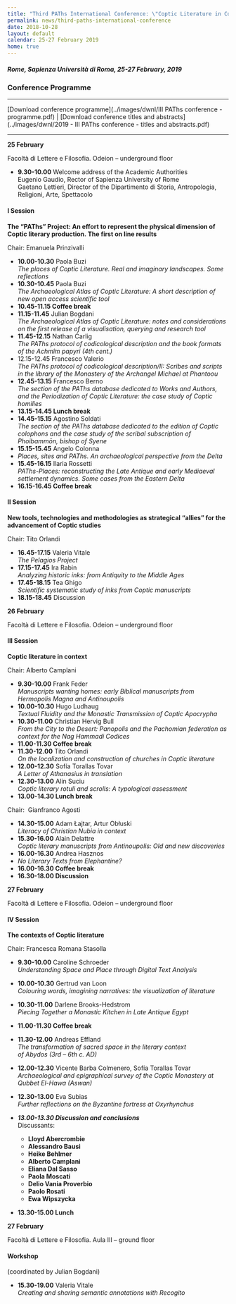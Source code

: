 ```yaml
---
title: "Third PAThs International Conference: \"Coptic Literature in Context. The Contexts of Coptic Literature. Late Antique Egypt in a dialogue  between literature, archaeology and digital humanities\""
permalink: news/third-paths-international-conference
date: 2018-10-28
layout: default
calendar: 25-27 February 2019
home: true
---
```


##### Rome, Sapienza Università di Roma, 25-27 February, 2019
### Conference Programme

---
[Download conference programme](../images/dwnl/III PAThs conference - programme.pdf) |
[Download conference titles and abstracts](../images/dwnl/2019 - III PAThs conference - titles and abstracts.pdf)

---

**25 February**

Facoltà di Lettere e Filosofia. Odeion – underground floor

- **9.30-10.00** Welcome address of the Academic Authorities  
Eugenio Gaudio, Rector of Sapienza University of Rome  
Gaetano Lettieri, Director of the Dipartimento di Storia, Antropologia, Religioni, Arte, Spettacolo



#### I Session
**The “PAThs” Project: An effort to represent the physical dimension of Coptic literary production. The first on line results**

Chair: Emanuela Prinzivalli


- **10.00-10.30** Paola Buzi  
*The places of Coptic Literature. Real and imaginary landscapes. Some reflections*
- **10.30-10.45** Paola Buzi  
*The Archaeological Atlas of Coptic Literature: A short description of new open access scientific tool*
- **10.45-11.15 Coffee break**
- **11.15-11.45** Julian Bogdani  
*The Archaeological Atlas of Coptic Literature: notes and considerations on the first release of a visualisation, querying and research tool*
- **11.45-12.15** Nathan Carlig  
*The PAThs protocol of codicological description and the book formats of the Achmîm papyri (4th cent.)*
- 12.15-12.45 Francesco Valerio  
*The PAThs protocol of codicological description/II: Scribes and scripts in the library of the Monastery of the Archangel Michael at Phantoou*
- **12.45-13.15** Francesco Berno  
*The section of the PAThs database dedicated to Works and Authors, and the Periodization of Coptic Literature: the case study of Coptic homilies*
- **13.15-14.45 Lunch break**
- **14.45-15.15** Agostino Soldati  
*The section of the PAThs database dedicated to the edition of Coptic colophons and the case study of the scribal subscription of Phoibammōn, bishop of Syene*
- **15.15-15.45** Angelo Colonna
- *Places, sites and PAThs. An archaeological perspective from the Delta*
- **15.45-16.15** Ilaria Rossetti  
*PAThs-Places: reconstructing the Late Antique and early Mediaeval settlement dynamics. Some cases from the Eastern Delta*
- **16.15-16.45 Coffee break**

#### II Session
**New tools, technologies and methodologies as strategical “allies” for the advancement of Coptic studies**

Chair: Tito Orlandi 


- **16.45-17.15** Valeria Vitale  
*The Pelagios Project*
- **17.15-17.45** Ira Rabin  
*Analyzing historic inks: from Antiquity to the Middle Ages*
- **17.45-18.15** Tea Ghigo  
*Scientific systematic study of inks from Coptic manuscripts*
- **18.15-18.45** Discussion

**26 February**

Facoltà di Lettere e Filosofia. Odeion – underground floor

#### III Session
**Coptic literature in context**

Chair: Alberto Camplani


- **9.30-10.00** Frank Feder  
*Manuscripts wanting homes: early Biblical manuscripts from Hermopolis Magna and Antinoupolis*
- **10.00-10.30** Hugo Ludhaug  
*Textual Fluidity and the Monastic Transmission of Coptic Apocrypha*
- **10.30-11.00** Christian Hervig Bull  
*From the City to the Desert: Panopolis and the Pachomian federation as context for the Nag Hammadi Codices*
- **11.00-11.30 Coffee break**
- **11.30-12.00** Tito Orlandi  
*On the localization and construction of churches in Coptic literature*
- **12.00-12.30** Sofía Torallas Tovar  
*A Letter of Athanasius in translation*
- **12.30-13.00** Alin Suciu  
*Coptic literary rotuli and scrolls: A typological assessment*
- **13.00-14.30 Lunch break**

Chair:  Gianfranco Agosti


- **14.30-15.00** Adam Łajtar, Artur Obłuski  
*Literacy of Christian Nubia in context*
- **15.30-16.00** Alain Delattre  
*Coptic literary manuscripts from Antinoupolis: Old and new discoveries*
- **16.00-16.30** Andrea Hasznos
- *No Literary Texts from Elephantine?*
- **16.00-16.30 Coffee break**
- **16.30-18.00 Discussion**

**27 February**

Facoltà di Lettere e Filosofia. Odeion – underground floor

#### IV Session
**The contexts of Coptic literature**

Chair: Francesca Romana Stasolla


- **9.30-10.00** Caroline Schroeder  
*Understanding Space and Place through Digital Text Analysis*
- **10.00-10.30** Gertrud van Loon  
*Colouring words, imagining narratives: the visualization of literature*
- **10.30-11.00** Darlene Brooks-Hedstrom  
*Piecing Together a Monastic Kitchen in Late Antique Egypt*
- **11.00-11.30 Coffee break**
- **11.30-12.00** Andreas Effland  
*The transformation of sacred space in the literary context of Abydos (3rd – 6th c. AD)*
- **12.00-12.30** Vicente Barba Colmenero, Sofía Torallas Tovar  
*Archaeological and epigraphical survey of the Coptic Monastery at Qubbet El-Hawa (Aswan)*
- **12.30-13.00** Eva Subias  
*Further reflections on the Byzantine fortress at Oxyrhynchus*
- ***13.00-13.30 Discussion and conclusions***  
Discussants:
  - **Lloyd Abercrombie**
  - **Alessandro Bausi**
  - **Heike Behlmer**
  - **Alberto Camplani**
  - **Eliana Dal Sasso**
  - **Paola Moscati**
  - **Delio Vania Proverbio**
  - **Paolo Rosati**
  - **Ewa Wipszycka**


- **13.30-15.00 Lunch**



**27 February**

Facoltà di Lettere e Filosofia. Aula III – ground floor

#### Workshop
(coordinated by Julian Bogdani)

- **15.30-19.00** Valeria Vitale  
*Creating and sharing semantic annotations with Recogito*
